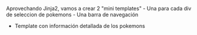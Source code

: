 Aprovechando Jinja2, vamos a crear 2 "mini templates"
    - Una para cada div de seleccion de pokemons
    - Una barra de navegación

- Template con información detallada de los pokemons